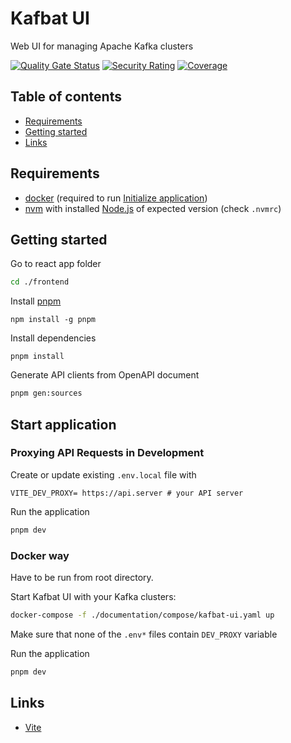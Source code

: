 # Kafbat UI
Web UI for managing Apache Kafka clusters

[![Quality Gate Status](https://sonarcloud.io/api/project_badges/measure?project=io.kafbat%3Akafka-ui_frontend&metric=alert_status)](https://sonarcloud.io/summary/new_code?id=io.kafbat%3Akafka-ui_frontend)
[![Security Rating](https://sonarcloud.io/api/project_badges/measure?project=io.kafbat%3Akafka-ui_frontend&metric=security_rating)](https://sonarcloud.io/summary/new_code?id=io.kafbat%3Akafka-ui_frontend)
[![Coverage](https://sonarcloud.io/api/project_badges/measure?project=io.kafbat%3Akafka-ui_frontend&metric=coverage)](https://sonarcloud.io/summary/new_code?id=io.kafbat%3Akafka-ui_frontend)

## Table of contents
- [Requirements](#requirements)
- [Getting started](#getting-started)
- [Links](#links)

## Requirements
- [docker](https://www.docker.com/get-started) (required to run [Initialize application](#initialize-application))
- [nvm](https://github.com/nvm-sh/nvm) with installed [Node.js](https://nodejs.org/en/) of expected version (check `.nvmrc`)

## Getting started

Go to react app folder
```sh
cd ./frontend
```

Install [pnpm](https://pnpm.io/installation)
```
npm install -g pnpm
```

Install dependencies
```
pnpm install
```

Generate API clients from OpenAPI document
```sh
pnpm gen:sources
```

## Start application
### Proxying API Requests in Development

Create or update existing `.env.local` file with
```
VITE_DEV_PROXY= https://api.server # your API server
```

Run the application
```sh
pnpm dev
```

### Docker way

Have to be run from root directory.

Start Kafbat UI with your Kafka clusters:
```sh
docker-compose -f ./documentation/compose/kafbat-ui.yaml up
```

Make sure that none of the `.env*` files contain `DEV_PROXY` variable

Run the application
```sh
pnpm dev
```
## Links

* [Vite](https://github.com/vitejs/vite)
